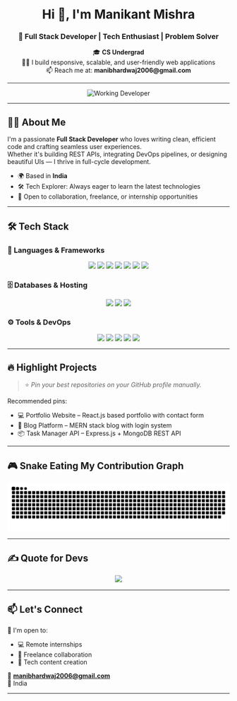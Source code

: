 <h1 align="center">Hi 👋, I'm Manikant Mishra</h1>
<h3 align="center">🚀 Full Stack Developer | Tech Enthusiast | Problem Solver</h3>

<p align="center">
  🎓 <strong> CS Undergrad </strong><br/>
  👨‍💻 I build responsive, scalable, and user-friendly web applications<br/>
  📫 Reach me at: <strong>manibhardwaj2006@gmail.com</strong><br/>
</p>

---

<div align="center">
  <img src="https://raw.githubusercontent.com/abhisheknaiidu/abhisheknaiidu/master/code.gif" alt="Working Developer" width="600"/>
</div>

---

## 🧑‍💻 About Me

I'm a passionate **Full Stack Developer** who loves writing clean, efficient code and crafting seamless user experiences.  
Whether it's building REST APIs, integrating DevOps pipelines, or designing beautiful UIs — I thrive in full-cycle development.

- 🌍 Based in **India**
- 🛠️ Tech Explorer: Always eager to learn the latest technologies
- 🤝 Open to collaboration, freelance, or internship opportunities

---

## 🛠️ Tech Stack

### 🧩 Languages & Frameworks
<p align="center">
  <img src="https://img.shields.io/badge/HTML5-E34F26?style=flat&logo=html5&logoColor=white"/>
  <img src="https://img.shields.io/badge/CSS3-1572B6?style=flat&logo=css3&logoColor=white"/>
  <img src="https://img.shields.io/badge/JavaScript-F7DF1E?style=flat&logo=javascript&logoColor=black"/>
  <img src="https://img.shields.io/badge/React-61DAFB?style=flat&logo=react&logoColor=black"/>
  <img src="https://img.shields.io/badge/Node.js-339933?style=flat&logo=node.js&logoColor=white"/>
  <img src="https://img.shields.io/badge/Express.js-404D59?style=flat&logo=express&logoColor=white"/>
  <img src="https://img.shields.io/badge/Python-3776AB?style=flat&logo=python&logoColor=white"/>
</p>

### 🗄️ Databases & Hosting
<p align="center">
  <img src="https://img.shields.io/badge/MongoDB-47A248?style=flat&logo=mongodb&logoColor=white"/>
  <img src="https://img.shields.io/badge/MySQL-00758F?style=flat&logo=mysql&logoColor=white"/>
  <img src="https://img.shields.io/badge/Firebase-FFCA28?style=flat&logo=firebase&logoColor=black"/>
</p>

### ⚙️ Tools & DevOps
<p align="center">
  <img src="https://img.shields.io/badge/Git-F05032?style=flat&logo=git&logoColor=white"/>
  <img src="https://img.shields.io/badge/GitHub-181717?style=flat&logo=github&logoColor=white"/>
  <img src="https://img.shields.io/badge/Docker-2496ED?style=flat&logo=docker&logoColor=white"/>
  <img src="https://img.shields.io/badge/Postman-FF6C37?style=flat&logo=postman&logoColor=white"/>
  <img src="https://img.shields.io/badge/VS%20Code-007ACC?style=flat&logo=visual-studio-code&logoColor=white"/>
</p>

---


## 🔥 Highlight Projects

> ⭐ _Pin your best repositories on your GitHub profile manually._

Recommended pins:
- 💻 Portfolio Website – React.js based portfolio with contact form
- 📝 Blog Platform – MERN stack blog with login system
- 📦 Task Manager API – Express.js + MongoDB REST API

---

## 🎮 Snake Eating My Contribution Graph

<!-- Snake Game Repo View -->
<div align="center">
  <img src="https://raw.githubusercontent.com/Platane/snk/output/github-contribution-grid-snake.svg" alt="Snake animation" />
</div>

---

## ✍️ Quote for Devs

<p align="center">
  <img src="https://quotes-github-readme.vercel.app/api?type=horizontal&theme=radical" />
</p>

---

## 📫 Let's Connect

💼 I'm open to:
- 💻 Remote internships
- 🤝 Freelance collaboration
- 🚀 Tech content creation

📧 **manibhardwaj2006@gmail.com**  
📍 India

---

<!-- Crafted with ❤️ by Manikant Mishra |
